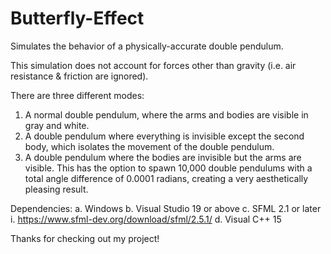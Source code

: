# Butterfly-Effect

Simulates the behavior of a physically-accurate double pendulum.

This simulation does not account for forces other than gravity
(i.e. air resistance & friction are ignored).

There are three different modes:
  1. A normal double pendulum, where the arms and bodies are
     visible in gray and white.
  2. A double pendulum where everything is invisible except
     the second body, which isolates the movement of the double
     pendulum.
  3. A double pendulum where the bodies are invisible but the
     arms are visible. This has the option to spawn 10,000
     double pendulums with a total angle difference of 0.0001
     radians, creating a very aesthetically pleasing result.
     
Dependencies:
  a. Windows
  b. Visual Studio 19 or above
  c. SFML 2.1 or later
    i. https://www.sfml-dev.org/download/sfml/2.5.1/
  d. Visual C++ 15
  
  Thanks for checking out my project!
